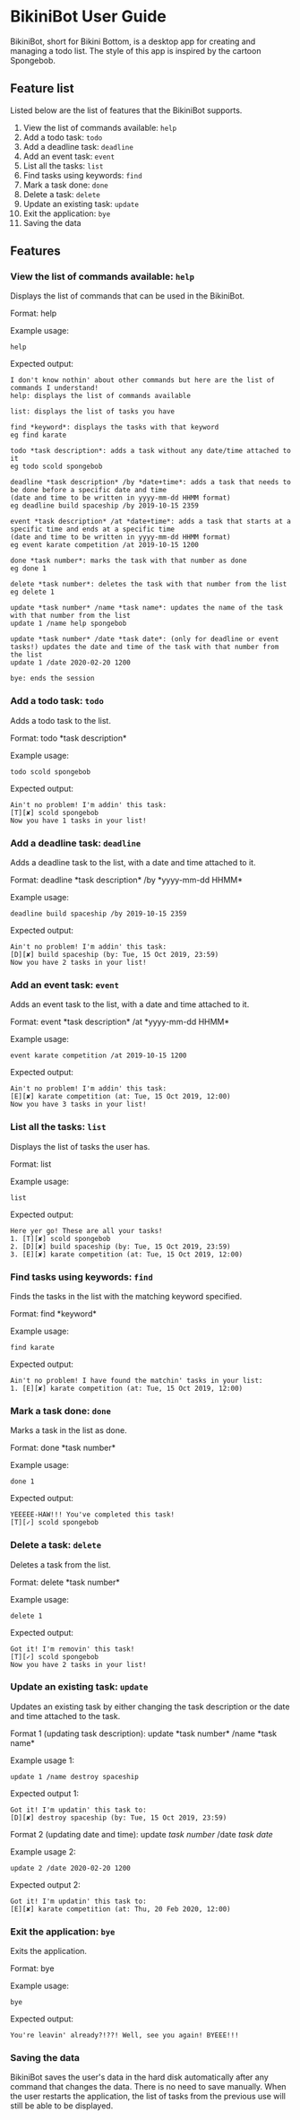 # BikiniBot User Guide

BikiniBot, short for Bikini Bottom, is a desktop app for creating and managing a todo list. 
The style of this app is inspired by the cartoon Spongebob. 

## Feature list

Listed below are the list of features that the BikiniBot supports.

1. View the list of commands available: `help`
1. Add a todo task: `todo`
1. Add a deadline task: `deadline`
1. Add an event task: `event`
1. List all the tasks: `list`
1. Find tasks using keywords: `find`
1. Mark a task done: `done`
1. Delete a task: `delete`
1. Update an existing task: `update`
1. Exit the application: `bye`
1. Saving the data

## Features


### View the list of commands available: `help`
Displays the list of commands that can be used in the BikiniBot.

Format: help

Example usage:
```
help
```
Expected output:
```
I don't know nothin' about other commands but here are the list of commands I understand!
help: displays the list of commands available

list: displays the list of tasks you have

find *keyword*: displays the tasks with that keyword
eg find karate

todo *task description*: adds a task without any date/time attached to it
eg todo scold spongebob

deadline *task description* /by *date+time*: adds a task that needs to be done before a specific date and time 
(date and time to be written in yyyy-mm-dd HHMM format)
eg deadline build spaceship /by 2019-10-15 2359

event *task description* /at *date+time*: adds a task that starts at a specific time and ends at a specific time
(date and time to be written in yyyy-mm-dd HHMM format)
eg event karate competition /at 2019-10-15 1200

done *task number*: marks the task with that number as done
eg done 1

delete *task number*: deletes the task with that number from the list
eg delete 1

update *task number* /name *task name*: updates the name of the task with that number from the list
update 1 /name help spongebob

update *task number* /date *task date*: (only for deadline or event tasks!) updates the date and time of the task with that number from the list
update 1 /date 2020-02-20 1200

bye: ends the session
```

### Add a todo task: `todo`
Adds a todo task to the list.

Format: todo \*task description\*

Example usage:
```
todo scold spongebob
```
Expected output:
```
Ain't no problem! I'm addin' this task:
[T][✘] scold spongebob
Now you have 1 tasks in your list!
```

### Add a deadline task: `deadline`
Adds a deadline task to the list, with a date and time attached to it.

Format: deadline \*task description* /by \*yyyy-mm-dd HHMM*

Example usage:
```
deadline build spaceship /by 2019-10-15 2359
```
Expected output:
```
Ain't no problem! I'm addin' this task:
[D][✘] build spaceship (by: Tue, 15 Oct 2019, 23:59)
Now you have 2 tasks in your list!
```

### Add an event task: `event`
Adds an event task to the list, with a date and time attached to it.

Format: event \*task description* /at \*yyyy-mm-dd HHMM*

Example usage:
```
event karate competition /at 2019-10-15 1200
```
Expected output:
```
Ain't no problem! I'm addin' this task:
[E][✘] karate competition (at: Tue, 15 Oct 2019, 12:00)
Now you have 3 tasks in your list!
```

### List all the tasks: `list`
Displays the list of tasks the user has.

Format: list

Example usage:
```
list
```
Expected output:
```
Here yer go! These are all your tasks!
1. [T][✘] scold spongebob
2. [D][✘] build spaceship (by: Tue, 15 Oct 2019, 23:59)
3. [E][✘] karate competition (at: Tue, 15 Oct 2019, 12:00)
```

### Find tasks using keywords: `find`
Finds the tasks in the list with the matching keyword specified.

Format: find \*keyword*

Example usage:
```
find karate
```
Expected output:
```
Ain't no problem! I have found the matchin' tasks in your list:
1. [E][✘] karate competition (at: Tue, 15 Oct 2019, 12:00)
```

### Mark a task done: `done`
Marks a task in the list as done.

Format: done \*task number*

Example usage:
```
done 1
```
Expected output:
```
YEEEEE-HAW!!! You've completed this task!
[T][✓] scold spongebob
```

### Delete a task: `delete`
Deletes a task from the list.

Format: delete \*task number*

Example usage:
```
delete 1
```
Expected output:
```
Got it! I'm removin' this task!
[T][✓] scold spongebob
Now you have 2 tasks in your list!
```

### Update an existing task: `update`
Updates an existing task by either changing the task description or 
the date and time attached to the task.

Format 1 (updating task description): update \*task number* /name \*task name*

Example usage 1:
```
update 1 /name destroy spaceship
```
Expected output 1:
```
Got it! I'm updatin' this task to:
[D][✘] destroy spaceship (by: Tue, 15 Oct 2019, 23:59)
```

Format 2 (updating date and time): update *task number* /date *task date*

Example usage 2:
```
update 2 /date 2020-02-20 1200
```
Expected output 2:
```
Got it! I'm updatin' this task to:
[E][✘] karate competition (at: Thu, 20 Feb 2020, 12:00)
```
### Exit the application: `bye`
Exits the application.

Format: bye

Example usage:
```
bye
```
Expected output:
```
You're leavin' already?!??! Well, see you again! BYEEE!!!
```

### Saving the data
BikiniBot saves the user's data in the hard disk automatically after any command that changes the data. 
There is no need to save manually. When the user restarts the application, the list of tasks from the previous
use will still be able to be displayed.  